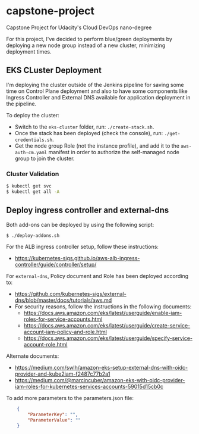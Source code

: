 # capstone-project
Capstone Project for Udacity's Cloud DevOps nano-degree

For this project, I've decided to perform blue/green deployments by deploying a new node group instead of a new cluster, minimizing deployment times.

## EKS CLuster Deployment

I'm deploying the cluster outside of the Jenkins pipeline for saving some time on Control Plane deployment and also to have some components like Ingress Controller and External DNS available for application deployment in the pipeline.

To deploy the cluster:

* Switch to the `eks-cluster` folder, run: `./create-stack.sh`.
* Once the stack has been deployed (check the console), run: `./get-credentials.sh`.
* Get the node group Role (not the instance profile), and add it to the `aws-auth-cm.yaml` manifest in order to authorize the self-managed node group to join the cluster.

### Cluster Validation

```sh
$ kubectl get svc
$ kubectl get all -A
```

## Deploy ingress controller and external-dns

Both add-ons can be deployed by using the following script:

```sh
$ ./deploy-addons.sh
```
For the ALB ingress controller setup, follow these instructions:

* https://kubernetes-sigs.github.io/aws-alb-ingress-controller/guide/controller/setup/

For `external-dns`, Policy document and Role has been deployed according to:

* https://github.com/kubernetes-sigs/external-dns/blob/master/docs/tutorials/aws.md
* For security reasons, follow the instructions in the following documents:
    * https://docs.aws.amazon.com/eks/latest/userguide/enable-iam-roles-for-service-accounts.html
    * https://docs.aws.amazon.com/eks/latest/userguide/create-service-account-iam-policy-and-role.html
    * https://docs.aws.amazon.com/eks/latest/userguide/specify-service-account-role.html

Alternate documents:

* https://medium.com/swlh/amazon-eks-setup-external-dns-with-oidc-provider-and-kube2iam-f2487c77b2a1
* https://medium.com/@marcincuber/amazon-eks-with-oidc-provider-iam-roles-for-kubernetes-services-accounts-59015d15cb0c



To add more parameters to the parameters.json file:

```json
    {
        "ParameterKey": "",
        "ParameterValue": ""
    }
```